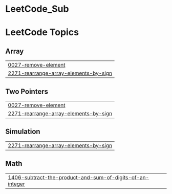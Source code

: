 # LeetCode_Sub
<!---LeetCode Topics Start-->
# LeetCode Topics
## Array
|  |
| ------- |
| [0027-remove-element](https://github.com/JayShende/LeetCode_Sub/tree/master/0027-remove-element) |
| [2271-rearrange-array-elements-by-sign](https://github.com/JayShende/LeetCode_Sub/tree/master/2271-rearrange-array-elements-by-sign) |
## Two Pointers
|  |
| ------- |
| [0027-remove-element](https://github.com/JayShende/LeetCode_Sub/tree/master/0027-remove-element) |
| [2271-rearrange-array-elements-by-sign](https://github.com/JayShende/LeetCode_Sub/tree/master/2271-rearrange-array-elements-by-sign) |
## Simulation
|  |
| ------- |
| [2271-rearrange-array-elements-by-sign](https://github.com/JayShende/LeetCode_Sub/tree/master/2271-rearrange-array-elements-by-sign) |
## Math
|  |
| ------- |
| [1406-subtract-the-product-and-sum-of-digits-of-an-integer](https://github.com/JayShende/LeetCode_Sub/tree/master/1406-subtract-the-product-and-sum-of-digits-of-an-integer) |
<!---LeetCode Topics End-->